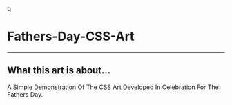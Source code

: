 q
# Fathers-Day-CSS-Art
 
---
## What this art is about...
A Simple Demonstration Of The CSS Art Developed In Celebration For The Fathers Day.
